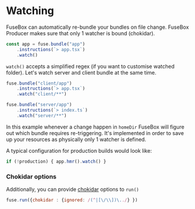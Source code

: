 # Watching


FuseBox can automatically re-bundle your bundles on file change. FuseBox Producer makes sure that only 1 watcher is bound (chokidar).

```js
const app = fuse.bundle("app")
    .instructions(`> app.tsx`)
    .watch()
```

`watch()` accepts a simplified regex (if you want to customise watched folder). Let's watch server and client bundle at the same time.

```js
fuse.bundle("client/app")
    .instructions(`> app.tsx`)
    .watch("client/**")

fuse.bundle("server/app")
    .instructions(`> index.ts`)
    .watch("server/**")
```

In this example whenever a change happen in `homeDir` FuseBox will figure out which bundle requires re-triggering. It's implemented in order to save up your resources as physically only 1 watcher is defined.

A typical configuration for production builds would look like:

```js
if (!production) { app.hmr().watch() }
```

### Chokidar options

Additionally, you can provide [chokidar](https://github.com/paulmillr/chokidar) options to `run()` 

```js
fuse.run({chokidar : {ignored: /(^|[\/\\])\../} })
```
